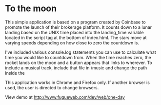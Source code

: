 # To the moon

This simple application is based on a program created by Coinbase to promote
the launch of their brokerage platform. It counts down to a lunar landing
based on the UNIX time placed into the landing_time variable located in
the script tag at the bottom of index.html. The stars move at varying speeds
depending on how close to zero the countdown is.

I've included various console.log statements you can use to calculate what
time you would like to countdown from. When the time reaches zero, the rocket
lands on the moon and a button appears that links to wherever. To include
a musical track, include that file in /music and change the path inside
the <audio> tag.

This application works in Chrome and Firefox only. If another browser is used,
the user is directed to change browsers.

View demo at http://www.fugueweb.com/dev/web/one-day

